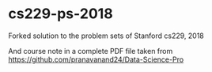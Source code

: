 # cs229-ps-2018
Forked solution to the problem sets of Stanford cs229, 2018

And course note in a complete PDF file taken from https://github.com/pranavanand24/Data-Science-Pro

